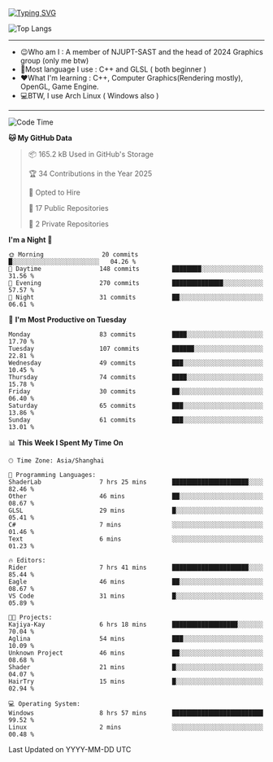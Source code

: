 <a href="https://git.io/typing-svg">
  <img src="https://readme-typing-svg.demolab.com?font=Fira+Code&pause=1000&random=false&width=435&separator=%3D&lines=std%3A%3Aprintln(%22Hello,+world!%22);" alt="Typing SVG" />
</a>

![Top Langs](https://github-readme-stats.vercel.app/api/top-langs/?username=FOTH0626&theme=transparent)

---

- 😉Who am I : A member of NJUPT-SAST and the head of 2024 Graphics group (only me btw)
- 📖Most language I use : C++ and GLSL ( both beginner )
- ❤What I'm learning : C++, Computer Graphics(Rendering mostly), OpenGL, Game Engine.
- 💻BTW, I use Arch Linux ( Windows also )
---
<!--START_SECTION:waka-->
![Code Time](http://img.shields.io/badge/Code%20Time-129%20hrs%2046%20mins-blue)

**🐱 My GitHub Data** 

> 📦 165.2 kB Used in GitHub's Storage 
 > 
> 🏆 34 Contributions in the Year 2025
 > 
> 💼 Opted to Hire
 > 
> 📜 17 Public Repositories 
 > 
> 🔑 2 Private Repositories 
 > 
**I'm a Night 🦉** 

```text
🌞 Morning                20 commits          █░░░░░░░░░░░░░░░░░░░░░░░░   04.26 % 
🌆 Daytime                148 commits         ████████░░░░░░░░░░░░░░░░░   31.56 % 
🌃 Evening                270 commits         ██████████████░░░░░░░░░░░   57.57 % 
🌙 Night                  31 commits          ██░░░░░░░░░░░░░░░░░░░░░░░   06.61 % 
```
📅 **I'm Most Productive on Tuesday** 

```text
Monday                   83 commits          ████░░░░░░░░░░░░░░░░░░░░░   17.70 % 
Tuesday                  107 commits         ██████░░░░░░░░░░░░░░░░░░░   22.81 % 
Wednesday                49 commits          ███░░░░░░░░░░░░░░░░░░░░░░   10.45 % 
Thursday                 74 commits          ████░░░░░░░░░░░░░░░░░░░░░   15.78 % 
Friday                   30 commits          ██░░░░░░░░░░░░░░░░░░░░░░░   06.40 % 
Saturday                 65 commits          ███░░░░░░░░░░░░░░░░░░░░░░   13.86 % 
Sunday                   61 commits          ███░░░░░░░░░░░░░░░░░░░░░░   13.01 % 
```


📊 **This Week I Spent My Time On** 

```text
🕑︎ Time Zone: Asia/Shanghai

💬 Programming Languages: 
ShaderLab                7 hrs 25 mins       █████████████████████░░░░   82.46 % 
Other                    46 mins             ██░░░░░░░░░░░░░░░░░░░░░░░   08.67 % 
GLSL                     29 mins             █░░░░░░░░░░░░░░░░░░░░░░░░   05.41 % 
C#                       7 mins              ░░░░░░░░░░░░░░░░░░░░░░░░░   01.46 % 
Text                     6 mins              ░░░░░░░░░░░░░░░░░░░░░░░░░   01.23 % 

🔥 Editors: 
Rider                    7 hrs 41 mins       █████████████████████░░░░   85.44 % 
Eagle                    46 mins             ██░░░░░░░░░░░░░░░░░░░░░░░   08.67 % 
VS Code                  31 mins             █░░░░░░░░░░░░░░░░░░░░░░░░   05.89 % 

🐱‍💻 Projects: 
Kajiya-Kay               6 hrs 18 mins       ██████████████████░░░░░░░   70.04 % 
Aglina                   54 mins             ███░░░░░░░░░░░░░░░░░░░░░░   10.09 % 
Unknown Project          46 mins             ██░░░░░░░░░░░░░░░░░░░░░░░   08.68 % 
Shader                   21 mins             █░░░░░░░░░░░░░░░░░░░░░░░░   04.07 % 
HairTry                  15 mins             █░░░░░░░░░░░░░░░░░░░░░░░░   02.94 % 

💻 Operating System: 
Windows                  8 hrs 57 mins       █████████████████████████   99.52 % 
Linux                    2 mins              ░░░░░░░░░░░░░░░░░░░░░░░░░   00.48 % 
```


 Last Updated on YYYY-MM-DD UTC
<!--END_SECTION:waka-->
